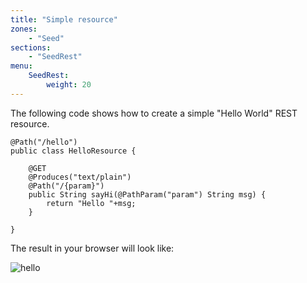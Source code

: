 ```yaml
---
title: "Simple resource"
zones:
    - "Seed"
sections:
    - "SeedRest"
menu:
    SeedRest:
        weight: 20
---
```


The following code shows how to create a simple "Hello World" REST resource.

    @Path("/hello")
    public class HelloResource {

        @GET
        @Produces("text/plain")
        @Path("/{param}")
        public String sayHi(@PathParam("param") String msg) {
            return "Hello "+msg;
        }

    }

The result in your browser will look like:

![hello](/img/seed/rest/hello.png)











